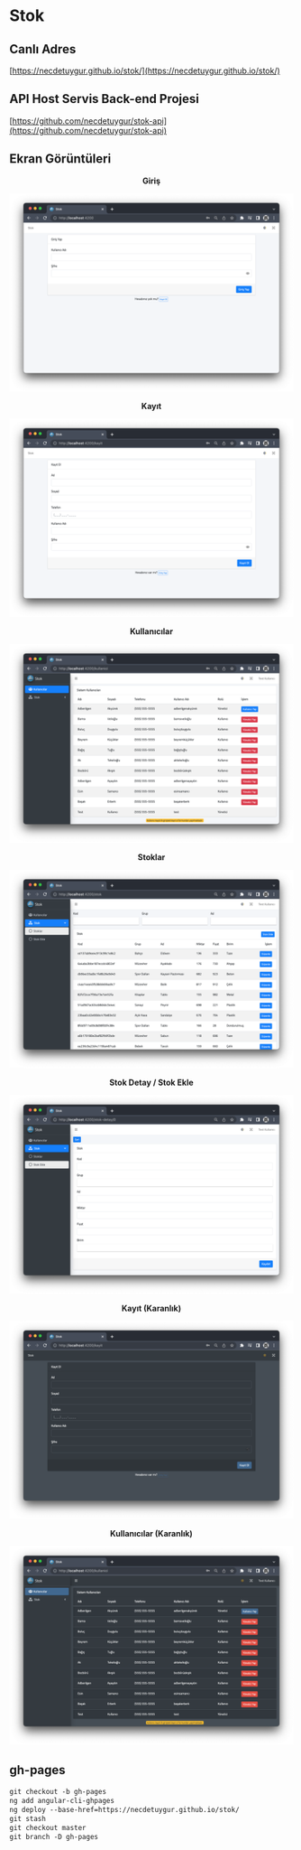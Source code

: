 # Stok

## Canlı Adres

[https://necdetuygur.github.io/stok/](https://necdetuygur.github.io/stok/)

## API Host Servis Back-end Projesi

[https://github.com/necdetuygur/stok-api](https://github.com/necdetuygur/stok-api)

## Ekran Görüntüleri

<center><strong>Giriş</strong></center>

![Giriş](./screenshots/giris.png)

<center><strong>Kayıt</strong></center>

![Kayıt](./screenshots/kayit.png)

<center><strong>Kullanıcılar</strong></center>

![Kullanıcılar](./screenshots/kullanicilar.png)

<center><strong>Stoklar</strong></center>

![Stoklar](./screenshots/stok.png)

<center><strong>Stok Detay / Stok Ekle</strong></center>

![Stok Detay / Stok Ekle](./screenshots/stok-detay.png)

<center><strong>Kayıt (Karanlık)</strong></center>

![Kayıt (Karanlık)](./screenshots/kayit-dark.png)

<center><strong>Kullanıcılar (Karanlık)</strong></center>

![Kullanıcılar (Karanlık)](./screenshots/kullanicilar-dark.png)

## gh-pages

```
git checkout -b gh-pages
ng add angular-cli-ghpages
ng deploy --base-href=https://necdetuygur.github.io/stok/
git stash
git checkout master
git branch -D gh-pages
```

